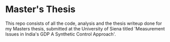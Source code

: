 # Master's Thesis
This repo consists of all the code, analysis and the thesis writeup done for my Masters thesis, submitted at the University of Siena titled 'Measurement Issues in India's GDP A Synthetic Control Approach'.


